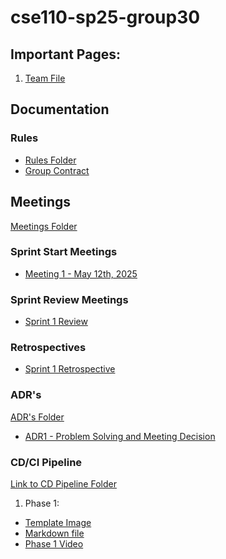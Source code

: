 ﻿# cse110-sp25-group30

## Important Pages:
1. [Team File](admin/team.md)

## Documentation

### Rules
- [Rules Folder](https://github.com/cse110-sp25-group30/cse110-sp25-group30/tree/main/admin/misc)
- [Group Contract](https://github.com/cse110-sp25-group30/cse110-sp25-group30/blob/main/admin/misc/rules.md)

## Meetings
[Meetings Folder](https://github.com/cse110-sp25-group30/cse110-sp25-group30/tree/main/admin/meetings)

### Sprint Start Meetings
- [Meeting 1 - May 12th, 2025](https://github.com/cse110-sp25-group30/cse110-sp25-group30/blob/main/admin/meetings/0512-0519/051225meeting.md)

### Sprint Review Meetings
- [Sprint 1 Review](https://github.com/cse110-sp25-group30/cse110-sp25-group30/blob/InvertedVoice-patch-2/admin/meetings/0512-0519/051825-sprint-1-review.md)

### Retrospectives
- [Sprint 1 Retrospective](https://github.com/cse110-sp25-group30/cse110-sp25-group30/blob/InvertedVoice-patch-2/admin/meetings/0512-0519/051825-retrospective.md)

### ADR's

[ADR's Folder](https://github.com/cse110-sp25-group30/cse110-sp25-group30/tree/main/specs/adrs)
- [ADR1 - Problem Solving and Meeting Decision](https://github.com/cse110-sp25-group30/cse110-sp25-group30/blob/main/specs/adrs/051125-ProblemSolvingandMeetingsDecisions.md)

### CD/CI Pipeline

[Link to CD Pipeline Folder](https://github.com/cse110-sp25-group30/cse110-sp25-group30/tree/main/admin/cipipeline)
1. Phase 1:
- [Template Image](https://github.com/cse110-sp25-group30/cse110-sp25-group30/blob/InvertedVoice-patch-1/admin/cipipeline/phase1.png)
- [Markdown file](https://github.com/cse110-sp25-group30/cse110-sp25-group30/blob/main/admin/cipipeline/phase1.md)
- [Phase 1 Video](https://github.com/cse110-sp25-group30/cse110-sp25-group30/blob/main/admin/cipipeline/phase1.mp4)

